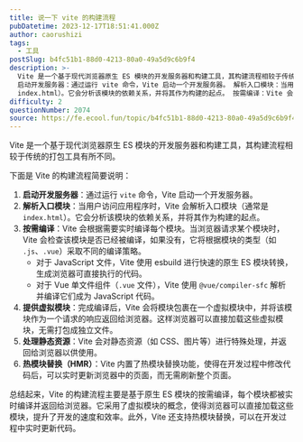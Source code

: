 ```yaml
---
title: 说一下 vite 的构建流程
pubDatetime: 2023-12-17T18:51:41.000Z
author: caorushizi
tags:
  - 工具
postSlug: b4fc51b1-88d0-4213-80a0-49a5d9c6b9f4
description: >-
  Vite 是一个基于现代浏览器原生 ES 模块的开发服务器和构建工具，其构建流程相较于传统的打包工具有所不同。 下面是 Vite 的构建流程简要说明：
  启动开发服务器：通过运行 vite 命令，Vite 启动一个开发服务器。 解析入口模块：当用户访问应用程序时，Vite 会解析入口模块（通常是
  index.html）。它会分析该模块的依赖关系，并将其作为构建的起点。 按需编译：Vite 会根据需要
difficulty: 2
questionNumber: 2074
source: https://fe.ecool.fun/topic/b4fc51b1-88d0-4213-80a0-49a5d9c6b9f4
---
```


Vite 是一个基于现代浏览器原生 ES 模块的开发服务器和构建工具，其构建流程相较于传统的打包工具有所不同。

下面是 Vite 的构建流程简要说明：

1. **启动开发服务器**：通过运行 `vite` 命令，Vite 启动一个开发服务器。
2. **解析入口模块**：当用户访问应用程序时，Vite 会解析入口模块（通常是 `index.html`）。它会分析该模块的依赖关系，并将其作为构建的起点。
3. **按需编译**：Vite 会根据需要实时编译每个模块。当浏览器请求某个模块时，Vite 会检查该模块是否已经被编译，如果没有，它将根据模块的类型（如 `.js`、`.vue`）采取不同的编译策略。
   - 对于 JavaScript 文件，Vite 使用 esbuild 进行快速的原生 ES 模块转换，生成浏览器可直接执行的代码。
   - 对于 Vue 单文件组件（`.vue` 文件），Vite 使用 `@vue/compiler-sfc` 解析并编译它们成为 JavaScript 代码。
4. **提供虚拟模块**：完成编译后，Vite 会将模块包裹在一个虚拟模块中，并将该模块作为一个请求的响应返回给浏览器。这样浏览器可以直接加载这些虚拟模块，无需打包成独立文件。
5. **处理静态资源**：Vite 会对静态资源（如 CSS、图片等）进行特殊处理，并返回给浏览器以供使用。
6. **热模块替换（HMR）**：Vite 内置了热模块替换功能，使得在开发过程中修改代码后，可以实时更新浏览器中的页面，而无需刷新整个页面。

总结起来，Vite 的构建流程主要是基于原生 ES 模块的按需编译，每个模块都被实时编译并返回给浏览器。它采用了虚拟模块的概念，使得浏览器可以直接加载这些模块，提升了开发的速度和效率。此外，Vite 还支持热模块替换，可以在开发过程中实时更新代码。
